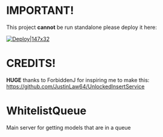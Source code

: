 
# IMPORTANT!
This project **cannot** be run standalone please deploy it here:

[![Deploy|147x32](https://www.herokucdn.com/deploy/button.png)](https://www.heroku.com/deploy?template=https://github.com/SpoostyGuy/WhitelistQueue/)

# CREDITS!
**HUGE** thanks to ForbiddenJ for inspiring me to make this:
https://github.com/JustinLaw64/UnlockedInsertService

# WhitelistQueue
Main server for getting models that are in a queue
